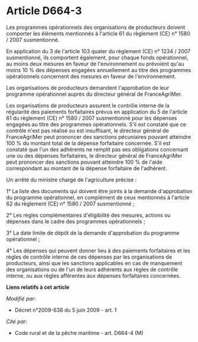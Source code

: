 # Article D664-3

Les programmes opérationnels des organisations de producteurs doivent comporter les éléments mentionnés à l'article 61 du
règlement (CE) n° 1580 / 2007 susmentionné. 

En application du 3 de l'article 103 quater du règlement (CE) n° 1234 / 2007 susmentionné, ils comportent également, pour
chaque fonds opérationnel, au moins deux mesures en faveur de l'environnement ou prévoient qu'au moins 10 % des dépenses
engagées annuellement au titre des programmes opérationnels concernent des mesures en faveur de l'environnement. 

Les organisations de producteurs demandent l'approbation de leur programme opérationnel auprès du directeur général de
FranceAgriMer. 

Les organisations de producteurs assurent le contrôle interne de la régularité des paiements forfaitaires prévus en
application du 5 de l'article 61 du règlement (CE) n° 1580 / 2007 susmentionné pour les dépenses engagées au titre des
programmes opérationnels. S'il est constaté que ce contrôle n'est pas réalisé ou est insuffisant, le directeur général de
FranceAgriMer peut prononcer des sanctions pécuniaires pouvant atteindre 100 % du montant total de la dépense forfaitaire
concernée. S'il est constaté que l'un des adhérents ne remplit pas ses obligations concernant une ou des dépenses
forfaitaires, le directeur général de FranceAgriMer peut prononcer des sanctions pouvant atteindre 100 % de l'aide
correspondant au montant de la dépense forfaitaire de l'adhérent. 

Un arrêté du ministre chargé de l'agriculture précise : 

1° La liste des documents qui doivent être joints à la demande d'approbation du programme opérationnel, en complément de ceux
mentionnés à l'article 62 du règlement (CE) n° 1580 / 2007 susmentionné ; 

2° Les règles complémentaires d'éligibilité des mesures, actions ou dépenses dans le cadre des programmes opérationnels ; 

3° La date limite de dépôt de la demande d'approbation du programme opérationnel ; 

4° Les dépenses qui peuvent donner lieu à des paiements forfaitaires et les règles de contrôle interne de ces dépenses par
les organisations de producteurs, ainsi que les sanctions applicables en cas de manquement des organisations ou de l'un de
leurs adhérents aux règles de contrôle interne, ou aux règles afférentes aux dépenses forfaitaires concernées.

**Liens relatifs à cet article**

_Modifié par_:

  - Décret n°2009-638 du 5 juin 2009 - art. 1

_Cité par_:

  - Code rural et de la pêche maritime - art. D664-4 (M)
